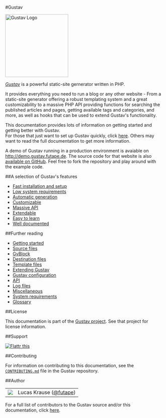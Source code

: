 #Gustav

<img src="https://raw.githubusercontent.com/futape/gustav/master/misc/Gustav.png" alt="Gustav Logo" width="200" />

[*Gustav*](http://gustav.futape.de) is a powerful static-site gernerator written in PHP.

It provides everything you need to run a blog or any other website - From a static-site generator offering a robust templating system and a great customizability to a massive PHP API providing functions for searching the published articles and pages, getting available tags and categories, and more, as well as hooks that can be used to extend Gustav's functionality.

This documentation provides lots of information on getting started and getting better with Gustav.  
For those that just want to set up Gustav quickly, click [here](Getting-started). Others may want to read the full documentation to get more information.

A demo of Gustav running in a production environment is avaiable on <http://demo.gustav.futape.de>. The source code for that website is also [available on GitHub](https://github.com/futape/demo.gustav.futape.de). Feel free to fork the repository and play around with the example code.



##A selection of Gustav's features

+   [Fast installation and setup](Getting-started)
+   [Low system requirements](System-requirements)
+   [Automatic generation](Automatic-generation-of-destination-files)
+   [Customizable](Gustav-configuration)
+   [Massive API](API)
+   [Extendable](Extending-Gustav)
+   [Easy to learn](Getting-started)
+   [Well documented](https://github.com/futape/gustav/wiki)



##Further reading

+   [Getting started](Getting-started)
+   [Source files](Source-files)
+   [GvBlock](GvBlock)
+   [Destination files](Destination-files)
+   [Template files](Template-files)
+   [Extending Gustav](Extending-Gustav)
+   [Gustav configuration](Gustav-configuration)
+   [API](API)
+   [Log files](Log-files)
+   [Miscellaneous](Miscellaneous)
+   [System requirements](System-requirements)
+   [Glossary](Glossary)



##License

This documentation is part of the [Gustav project](http://gustav.futape.de). See that project for license information.



##Support

<a href="https://flattr.com/submit/auto?user_id=lucaskrause&url=https%3A%2F%2Fgithub.com%2Ffutape%2Fgustav" target="_blank"><img src="http://button.flattr.com/flattr-badge-large.png" alt="Flattr this" title="Flattr this" border="0" /></a>



##Contributing

For information on contributing to this documentation, see the [`CONTRIBUTING.md`](https://github.com/futape/gustav/blob/master/CONTRIBUTING.md) file in the Gustav repository.



##Author

<table><tbody><tr><td>
    <img src="http://www.gravatar.com/avatar/118bcae2fda8b302155ad47a2bfda556.png?s=100&amp;d=monsterid" />
</td><td>
    Lucas Krause (<a href="https://twitter.com/futape">@futape</a>)
</td></tr></tbody></table>

For a full list of contributors to the Gustav source and/or this documentation, click [here](https://github.com/futape/gustav/graphs/contributors).
